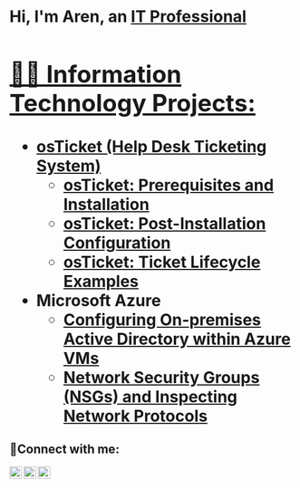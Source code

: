 <h1>Hi, I'm Aren, an <a href="https://linkedin.com/in/Josh">IT Professional

<h2>👨‍💻 Information Technology Projects:</h2>

- <b>osTicket (Help Desk Ticketing System)</b>
  - [osTicket: Prerequisites and Installation](https://github.com/arenscreencc/osticket-prereqs)
  - [osTicket: Post-Installation Configuration](https://github.com/arenscreencc/post-install-config)
  - [osTicket: Ticket Lifecycle Examples](https://github.com/arenscreencc/ticket-lifecycle)
- <b>Microsoft Azure</b>
  - [Configuring On-premises Active Directory within Azure VMs](https://github.com/arenscreencc/configure-ad)
  - [Network Security Groups (NSGs) and Inspecting Network Protocols](https://github.com/arenscreencc/azure-network-protocols)

<h2>🤳Connect with me:</h2>

[<img align="left" alt="Josh | Twitter" width="22px" src="https://cdn.jsdelivr.net/npm/simple-icons@v3/icons/twitter.svg" />][twitter]
[<img align="left" alt="Josh | LinkedIn" width="22px" src="https://cdn.jsdelivr.net/npm/simple-icons@v3/icons/linkedin.svg" />][linkedin]
[<img align="left" alt="Josh | Instagram" width="22px" src="https://cdn.jsdelivr.net/npm/simple-icons@v3/icons/instagram.svg" />][instagram]

[twitter]: https://twitter.com/
[instagram]: https://www.instagram.com/
[linkedin]: https://linkedin.com/in/arenscreen

